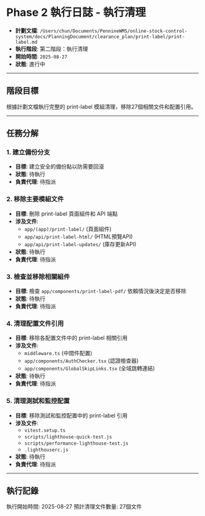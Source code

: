 # Phase 2 執行日誌 - 執行清理

- **計劃文檔**: `/Users/chun/Documents/PennineWMS/online-stock-control-system/docs/PlanningDocument/clearance_plan/print-label/print-label.md`
- **執行階段**: 第二階段：執行清理
- **開始時間**: `2025-08-27`
- **狀態**: 進行中

---

## 階段目標

根據計劃文檔執行完整的 print-label 模組清理，移除27個相關文件和配置引用。

---

## 任務分解

### 1. 建立備份分支
- **目標**: 建立安全的備份點以防需要回滾
- **狀態**: 待執行
- **負責代理**: 待指派

### 2. 移除主要模組文件
- **目標**: 刪除 print-label 頁面組件和 API 端點
- **涉及文件**:
  - `app/(app)/print-label/` (頁面組件)
  - `app/api/print-label-html/` (HTML預覽API)
  - `app/api/print-label-updates/` (庫存更新API)
- **狀態**: 待執行
- **負責代理**: 待指派

### 3. 檢查並移除相關組件
- **目標**: 檢查 `app/components/print-label-pdf/` 依賴情況後決定是否移除
- **狀態**: 待執行
- **負責代理**: 待指派

### 4. 清理配置文件引用
- **目標**: 移除各配置文件中的 print-label 相關引用
- **涉及文件**:
  - `middleware.ts` (中間件配置)
  - `app/components/AuthChecker.tsx` (認證檢查器)
  - `app/components/GlobalSkipLinks.tsx` (全域跳轉連結)
- **狀態**: 待執行
- **負責代理**: 待指派

### 5. 清理測試和監控配置
- **目標**: 移除測試和監控配置中的 print-label 引用
- **涉及文件**:
  - `vitest.setup.ts`
  - `scripts/lighthouse-quick-test.js`
  - `scripts/performance-lighthouse-test.js`
  - `.lighthouserc.js`
- **狀態**: 待執行
- **負責代理**: 待指派

---

## 執行記錄

執行開始時間: 2025-08-27
預計清理文件數量: 27個文件